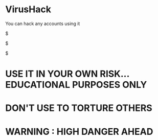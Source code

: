 # VirusHack
You can hack any accounts using it


$

$

$

# USE IT IN YOUR OWN RISK... EDUCATIONAL PURPOSES ONLY
# DON'T USE TO TORTURE OTHERS
# WARNING : HIGH DANGER AHEAD
